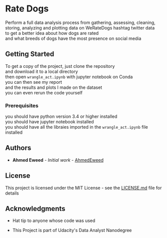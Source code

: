 # Rate Dogs

Perform a full data analysis process from gathering, assessing, cleaning,  
storing, analyzing and plotting data on WeRateDogs hashtag twitter data  
to get a better idea about how dogs are rated  
and what breeds of dogs have the most presence on social media

## Getting Started

To get a copy of the project, just clone the repository  
and download it to a local directory  
then open `wrangle_act.ipynb` with jupyter notebook on Conda  
you can then see my report  
and the results and plots I made on the dataset  
you can even rerun the code yourself  

### Prerequisites

you should have python version 3.4 or higher installed  
you should have jupyter notebook installed  
you should have all the libraies imported in the `wrangle_act.ipynb` file installed


## Authors

* **Ahmed Eweed** - *Initial work* - [AhmedEweed](https://github.com/AhmedEweed)

## License

This project is licensed under the MIT License - see the [LICENSE.md](LICENSE.md) file for details

## Acknowledgments

* Hat tip to anyone whose code was used

* This Project is part of Udacity's Data Analyst Nanodegree

